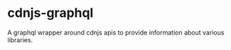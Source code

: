 # cdnjs-graphql
A graphql wrapper around cdnjs apis to provide information about various libraries.
